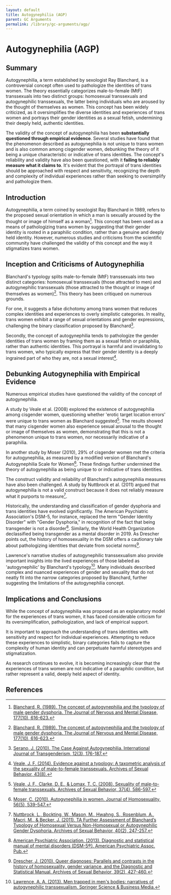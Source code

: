 ```yaml
---
layout: default
title: Autogynephilia (AGP)
parent: GC Arguments
permalink: /library/gc-arguments/agp/
---
```


# Autogynephilia (AGP)

## Summary
Autogynephilia, a term established by sexologist Ray Blanchard, is a controversial concept often used to pathologize the identities of trans women. The theory essentially categorizes male-to-female (MtF) transsexuals into two distinct groups: homosexual transsexuals and autogynephilic transsexuals, the latter being individuals who are aroused by the thought of themselves as women. This concept has been widely criticized, as it oversimplifies the diverse identities and experiences of trans women and portrays their gender identities as a sexual fetish, undermining their deeply held, authentic identities.

The validity of the concept of autogynephilia has been **substantially questioned through empirical evidence**. Several studies have found that the phenomenon described as autogynephilia is not unique to trans women and is also common among cisgender women, debunking the theory of it being a unique characteristic or indicative of trans identities. The concept's reliability and validity have also been questioned, with it **failing to reliably measure what it claims to**. It's evident that the portrayal of trans identities should be approached with respect and sensitivity, recognizing the depth and complexity of individual experiences rather than seeking to oversimplify and pathologize them.

## Introduction

Autogynephilia, a term coined by sexologist Ray Blanchard in 1989, refers to the proposed sexual orientation in which a man is sexually aroused by the thought or image of himself as a woman[^1]. This concept has been used as a means of pathologizing trans women by suggesting that their gender identity is rooted in a paraphilic condition, rather than a genuine and deeply held identity. However, numerous studies and criticisms from the scientific community have challenged the validity of this concept and the way it stigmatizes trans women.

## Inception and Criticisms of Autogynephilia
Blanchard's typology splits male-to-female (MtF) transsexuals into two distinct categories: homosexual transsexuals (those attracted to men) and autogynephilic transsexuals (those attracted to the thought or image of themselves as women)[^1]. This theory has been critiqued on numerous grounds.

For one, it suggests a false dichotomy among trans women that reduces complex identities and experiences to overly simplistic categories. In reality, trans women exhibit a range of sexual orientations and gender expressions, challenging the binary classification proposed by Blanchard[^2].

Secondly, the concept of autogynephilia tends to pathologize the gender identities of trans women by framing them as a sexual fetish or paraphilia, rather than authentic identities. This portrayal is harmful and invalidating to trans women, who typically express that their gender identity is a deeply ingrained part of who they are, not a sexual interest[^3].

## Debunking Autogynephilia with Empirical Evidence
Numerous empirical studies have questioned the validity of the concept of autogynephilia.

A study by Veale et al. (2008) explored the existence of autogynephilia among cisgender women, questioning whether 'erotic target location errors' were unique to trans women as Blanchard suggested[^4]. The results showed that many cisgender women also experience sexual arousal to the thought or image of themselves as women, demonstrating that this is not a phenomenon unique to trans women, nor necessarily indicative of a paraphilia.

In another study by Moser (2010), 29% of cisgender women met the criteria for autogynephilia, as measured by a modified version of Blanchard's Autogynephilia Scale for Women[^5]. These findings further undermined the theory of autogynephilia as being unique to or indicative of trans identities.

The construct validity and reliability of Blanchard's autogynephilia measures have also been challenged. A study by Nuttbrock et al. (2011) argued that autogynephilia is not a valid construct because it does not reliably measure what it purports to measure[^6].

Historically, the understanding and classification of gender dysphoria and trans identities have evolved significantly. The American Psychiatric Association's DSM-5, for instance, replaced the term "Gender Identity Disorder" with "Gender Dysphoria," in recognition of the fact that being transgender is not a disorder[^9]. Similarly, the World Health Organization declassified being transgender as a mental disorder in 2019. As Drescher points out, the history of homosexuality in the DSM offers a cautionary tale about pathologizing identities that deviate from societal norms[^10].

Lawrence's narrative studies of autogynephilic transsexualism also provide important insights into the lived experiences of those labeled as 'autogynephilic' by Blanchard's typology[^7]. Many individuals described complex and nuanced experiences of gender and sexuality that do not neatly fit into the narrow categories proposed by Blanchard, further suggesting the limitations of the autogynephilia concept.

## Implications and Conclusions
While the concept of autogynephilia was proposed as an explanatory model for the experiences of trans women, it has faced considerable criticism for its oversimplification, pathologization, and lack of empirical support.

It is important to approach the understanding of trans identities with sensitivity and respect for individual experiences. Attempting to reduce these experiences to simplistic, binary categories fails to capture the complexity of human identity and can perpetuate harmful stereotypes and stigmatization.

As research continues to evolve, it is becoming increasingly clear that the experiences of trans women are not indicative of a paraphilic condition, but rather represent a valid, deeply held aspect of identity.

## References
[^1]: [Blanchard, R. (1989). The concept of autogynephilia and the typology of male gender dysphoria. The Journal of Nervous and Mental Disease, 177(10), 616-623.](https://pubmed.ncbi.nlm.nih.gov/2794988/)

[^2]: [Serano, J. (2010). The Case Against Autogynephilia. International Journal of Transgenderism, 12(3), 176-187.](https://www.juliaserano.com/av/Serano-CaseAgainstAutogynephilia.pdf)

[^3]: [Veale, J. F. (2014). Evidence against a typology: A taxometric analysis of the sexuality of male-to-female transsexuals. Archives of Sexual Behavior, 43(8).](https://www.researchgate.net/publication/260718404_Evidence_Against_a_Typology_A_Taxometric_Analysis_of_the_Sexuality_of_Male-to-Female_Transsexuals)

[^4]: [Veale, J. F., Clarke, D. E., & Lomax, T. C. (2008). Sexuality of male-to-female transsexuals. Archives of Sexual Behavior, 37(4), 586-597.](https://link.springer.com/article/10.1007/s10508-007-9306-9)

[^5]: [Moser, C. (2010). Autogynephilia in women. Journal of Homosexuality, 56(5), 539-547.](https://psycnet.apa.org/record/2009-10653-001)

[^6]: [Nuttbrock, L., Bockting, W., Mason, M., Hwahng, S., Rosenblum, A., Macri, M., & Becker, J. (2011). TA Further Assessment of Blanchard’s Typology of Homosexual Versus Non-Homosexual or Autogynephilic Gender Dysphoria. Archives of Sexual Behavior, 40(2), 247-257.](https://www.ncbi.nlm.nih.gov/pmc/articles/PMC2894986/)

[^7]: [Lawrence, A. A. (2013). Men trapped in men's bodies: narratives of autogynephilic transsexualism. Springer Science & Business Media.](https://www.goodreads.com/en/book/show/15877470)

[^9]: [American Psychiatric Association. (2013). Diagnostic and statistical manual of mental disorders (DSM-5®). American Psychiatric Assoc. Pub.](https://dsm.psychiatryonline.org/doi/book/10.1176/appi.books.9780890425596)

[^10]: [Drescher, J. (2010). Queer diagnoses: Parallels and contrasts in the history of homosexuality, gender variance, and the Diagnostic and Statistical Manual. Archives of Sexual Behavior, 39(2), 427-460.](https://pubmed.ncbi.nlm.nih.gov/19838785/)

